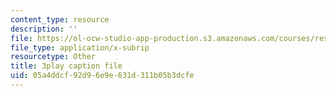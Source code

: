 ```yaml
---
content_type: resource
description: ''
file: https://ol-ocw-studio-app-production.s3.amazonaws.com/courses/res-6-012-introduction-to-probability-spring-2018/05a4ddcf92d96e9e631d311b05b3dcfe_F6H50Hbulbk.srt
file_type: application/x-subrip
resourcetype: Other
title: 3play caption file
uid: 05a4ddcf-92d9-6e9e-631d-311b05b3dcfe
---
```

